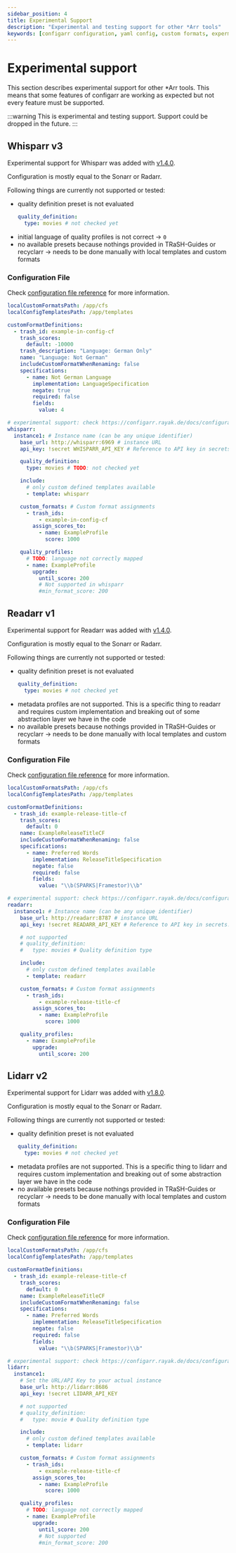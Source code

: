 ```yaml
---
sidebar_position: 4
title: Experimental Support
description: "Experimental and testing support for other *Arr tools"
keywords: [configarr configuration, yaml config, custom formats, expermintal, whisparr, readarr, lidarr]
---
```


# Experimental support

This section describes experimental support for other \*Arr tools.
This means that some features of configarr are working as expected but not every feature must be supported.

:::warning
This is experimental and testing support. Support could be dropped in the future.
:::

## Whisparr v3

Experimental support for Whisparr was added with [v1.4.0](https://github.com/raydak-labs/configarr/releases/tag/v1.4.0).

Configuration is mostly equal to the Sonarr or Radarr.

Following things are currently not supported or tested:

- quality definition preset is not evaluated
  ```yaml
  quality_definition:
    type: movies # not checked yet
  ```
- initial language of quality profiles is not correct -> `0`
- no available presets because nothings provided in TRaSH-Guides or recyclarr -> needs to be done manually with local templates and custom formats

### Configuration File

Check [configuration file reference](/docs/configuration/config-file#custom-format-definitions) for more information.

```yaml title="config.yml"
localCustomFormatsPath: /app/cfs
localConfigTemplatesPath: /app/templates

customFormatDefinitions:
  - trash_id: example-in-config-cf
    trash_scores:
      default: -10000
    trash_description: "Language: German Only"
    name: "Language: Not German"
    includeCustomFormatWhenRenaming: false
    specifications:
      - name: Not German Language
        implementation: LanguageSpecification
        negate: true
        required: false
        fields:
          value: 4

# experimental support: check https://configarr.rayak.de/docs/configuration/experimental-support
whisparr:
  instance1: # Instance name (can be any unique identifier)
    base_url: http://whisparr:6969 # instance URL
    api_key: !secret WHISPARR_API_KEY # Reference to API key in secrets.yml

    quality_definition:
      type: movies # TODO: not checked yet

    include:
      # only custom defined templates available
      - template: whisparr

    custom_formats: # Custom format assignments
      - trash_ids:
          - example-in-config-cf
        assign_scores_to:
          - name: ExampleProfile
            score: 1000

    quality_profiles:
      # TODO: language not correctly mapped
      - name: ExampleProfile
        upgrade:
          until_score: 200
          # Not supported in whisparr
          #min_format_score: 200
```

## Readarr v1

Experimental support for Readarr was added with [v1.4.0](https://github.com/raydak-labs/configarr/releases/tag/v1.4.0).

Configuration is mostly equal to the Sonarr or Radarr.

Following things are currently not supported or tested:

- quality definition preset is not evaluated
  ```yaml
  quality_definition:
    type: movies # not checked yet
  ```
- metadata profiles are not supported. This is a specific thing to readarr and requires custom implementation and breaking out of some abstraction layer we have in the code
- no available presets because nothings provided in TRaSH-Guides or recyclarr -> needs to be done manually with local templates and custom formats

### Configuration File

Check [configuration file reference](/docs/configuration/config-file#custom-format-definitions) for more information.

```yaml title="config.yml"
localCustomFormatsPath: /app/cfs
localConfigTemplatesPath: /app/templates

customFormatDefinitions:
  - trash_id: example-release-title-cf
    trash_scores:
      default: 0
    name: ExampleReleaseTitleCF
    includeCustomFormatWhenRenaming: false
    specifications:
      - name: Preferred Words
        implementation: ReleaseTitleSpecification
        negate: false
        required: false
        fields:
          value: "\\b(SPARKS|Framestor)\\b"

# experimental support: check https://configarr.rayak.de/docs/configuration/experimental-support
readarr:
  instance1: # Instance name (can be any unique identifier)
    base_url: http://readarr:8787 # instance URL
    api_key: !secret READARR_API_KEY # Reference to API key in secrets.yml

    # not supported
    # quality_definition:
    #   type: movies # Quality definition type

    include:
      # only custom defined templates available
      - template: readarr

    custom_formats: # Custom format assignments
      - trash_ids:
          - example-release-title-cf
        assign_scores_to:
          - name: ExampleProfile
            score: 1000

    quality_profiles:
      - name: ExampleProfile
        upgrade:
          until_score: 200
```

## Lidarr v2

Experimental support for Lidarr was added with [v1.8.0](https://github.com/raydak-labs/configarr/releases/tag/v1.8.0).

Configuration is mostly equal to the Sonarr or Radarr.

Following things are currently not supported or tested:

- quality definition preset is not evaluated
  ```yaml
  quality_definition:
    type: movies # not checked yet
  ```
- metadata profiles are not supported. This is a specific thing to lidarr and requires custom implementation and breaking out of some abstraction layer we have in the code
- no available presets because nothings provided in TRaSH-Guides or recyclarr -> needs to be done manually with local templates and custom formats

### Configuration File

Check [configuration file reference](/docs/configuration/config-file#custom-format-definitions) for more information.

```yaml title="config.yml"
localCustomFormatsPath: /app/cfs
localConfigTemplatesPath: /app/templates

customFormatDefinitions:
  - trash_id: example-release-title-cf
    trash_scores:
      default: 0
    name: ExampleReleaseTitleCF
    includeCustomFormatWhenRenaming: false
    specifications:
      - name: Preferred Words
        implementation: ReleaseTitleSpecification
        negate: false
        required: false
        fields:
          value: "\\b(SPARKS|Framestor)\\b"

# experimental support: check https://configarr.rayak.de/docs/configuration/experimental-support
lidarr:
  instance1:
    # Set the URL/API Key to your actual instance
    base_url: http://lidarr:8686
    api_key: !secret LIDARR_API_KEY

    # not supported
    # quality_definition:
    #   type: movie # Quality definition type

    include:
      # only custom defined templates available
      - template: lidarr

    custom_formats: # Custom format assignments
      - trash_ids:
          - example-release-title-cf
        assign_scores_to:
          - name: ExampleProfile
            score: 1000

    quality_profiles:
      # TODO: language not correctly mapped
      - name: ExampleProfile
        upgrade:
          until_score: 200
          # Not supported
          #min_format_score: 200
```
